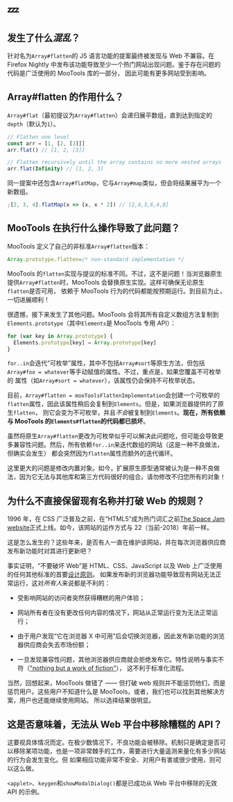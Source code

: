 # :zzz:

## 发生了什么*混乱*？

针对名为`Array#flatten`的 JS 语言功能的提案最终被发现与 Web 不兼容。在 Firefox Nightly 中发布该功能导致至少一个热门网站出现问题。鉴于存在问题的代码是广泛使用的 MooTools 库的一部分，
因此可能有更多网站受到影响。

## Array#flatten 的作用什么？

`Array#flat`（最初提议为`Array#flatten`）会递归展平数组，直到达到指定的`depth`（默认为`1`）。

```javascript
// Flatten one level
const arr = [1, [2, [3]]]
arr.flat() // [1, 2, [3]]

// Flatten recursively until the array contains no more nested arrays
arr.flat(Infinity) // [1, 2, 3]
```

同一提案中还包含`Array#flatMap`，它与`Array#map`类似，但会将结果展平为一个新数组。

```javascript
;[2, 3, 4].flatMap(x => [x, x * 2]) // [2,4,3,6,4,8]
```

## MooTools 在执行什么操作导致了此问题？

MooTools 定义了自己的非标准`Array#flatten`版本：

```javascript
Array.prototype.flatten=/* non-standard implementation */
```

MooTools 的`flatten`实现与提议的标准不同。不过，这不是问题！当浏览器原生提供`Array#flatten`时，MooTools 会替换原生实现。这样可确保无论原生`flatten`是否可用，
依赖于 MooTools 行为的代码都能按预期运行。到目前为止，一切进展顺利！

很遗憾，接下来发生了其他问题。MooTools 会将其所有自定义数组方法复制到`Elements.prototype`（其中`Elements`是 MooTools 专用 API）：

```javascript
for (var key in Array.prototype) {
  Elements.prototype[key] = Array.prototype[key]
}
```

`for..in`会迭代“可枚举”属性，其中不包括`Array#sort`等原生方法，但包括`Array#foo = whatever`等手动赋值的属性。不过，重点是，如果您覆盖不可枚举的
属性（如`Array#sort = whatever`），该属性仍会保持不可枚举状态。

目前，`Array#flatten = mooToolsFlattenImplementation`会创建一个可枚举的`flatten`属性，因此该属性稍后会复制到`Elements`。但是，如果浏览器提供的了原生`flatten`，
则它会变为不可枚举，并且*不会*被复制到`Elements`。**现在，所有依赖与 MooTools 的`Elements#flatten`的代码都已损坏**。

虽然将原生`Array#flatten`更改为可枚举似乎可以解决此问题吃，但可能会导致更多兼容性问题。然后，所有依赖`for..in`来迭代数组的网站（这是一种不良做法，但确实会发生）
都会突然因为`flatten`属性而额外的迭代循环。

这里更大的问题是修改内置对象。如今，扩展原生原型通常被认为是一种不良做法，因为它无法与其他库和第三方代码很好的组合。请勿修改不归您所有的对象！

## 为什么不直接保留现有名称并打破 Web 的规则？

1996 年，在 CSS 广泛普及之前，在“HTML5”成为热门词汇之前[The Space Jam website](https://www.spacejam.com/1996/)正式上线。如今，该网站的运作方式与 22（当前-2018）年前一样。

这是怎么发生的？这些年来，是否有人一直在维护该网站，并在每次浏览器供应商发布新功能时对其进行更新吧？

事实证明，“不要破坏 Web”是 HTML、CSS、JavaScript 以及 Web 上广泛使用的任何其他标准的首要[设计原则](https://www.w3.org/TR/html-design-principles/#support-existing-content)。
如果发布新的浏览器功能导致现有网站无法正常运行，这对*所有人*来说都是不利的：

- 受影响网站的访问者突然获得糟糕的用户体验；

- 网站所有者在没有更改任何内容的情况下，网站从正常运行变为无法正常运行；

- 由于用户发现“它在浏览器 X 中可用”后会切换浏览器，因此发布新功能的浏览器供应商会失去市场份额；

- 一旦发现兼容性问题，其他浏览器供应商就会拒绝发布它。特性说明与事实不
  符（["nothing but a work of fiction"](https://www.webstandards.org/2009/05/13/interview-with-ian-hickson-editor-of-the-html-5-specification/#about-browsers)），
  这不利于标准化流程。

当然，回想起来，MooTools 做错了 —— 但打破 web 规则并不能惩罚他们，而是惩罚用户。这些用户不知道什么是 MooTools，或者，我们也可以找到其他解决方案，用户也还能继续使用网站。
所以选择结果很明显。

## 这是否意味着，无法从 Web 平台中移除糟糕的 API？

这要视具体情况而定。在极少数情况下，不良功能会被移除。机制只是确定是否可以移除某项功能，也是一项非常棘手的工作，需要进行大量遥测来量化有多少网站的行为会发生变化。但
如果相应功能非常不安全、对用户有害或很少使用，则可以这么做。

`<applet>`、`keygen`和`showModalDialog()`都是已成功从 Web 平台中移除的无效 API 的示例。
